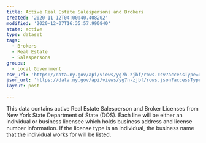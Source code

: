 ```yaml
---
title: Active Real Estate Salespersons and Brokers
created: '2020-11-12T04:00:40.408202'
modified: '2020-12-07T16:35:57.990840'
state: active
type: dataset
tags:
  - Brokers
  - Real Estate
  - Salespersons
groups:
  - Local Government
csv_url: 'https://data.ny.gov/api/views/yg7h-zjbf/rows.csv?accessType=DOWNLOAD'
json_url: 'https://data.ny.gov/api/views/yg7h-zjbf/rows.json?accessType=DOWNLOAD'
layout: post

---
```

This data contains active Real Estate Salesperson and Broker Licenses from New York State Department of State (DOS).  Each line will be either an individual or business licensee which holds business address and license number information.  If the license type is an individual, the business name that the individual works for will be listed.
